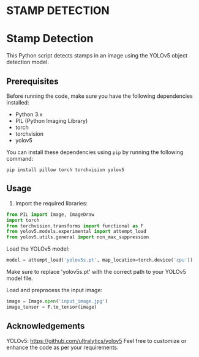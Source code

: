 # STAMP DETECTION


# Stamp Detection

This Python script detects stamps in an image using the YOLOv5 object detection model.

## Prerequisites

Before running the code, make sure you have the following dependencies installed:

- Python 3.x
- PIL (Python Imaging Library)
- torch
- torchvision
- yolov5

You can install these dependencies using `pip` by running the following command:
```
pip install pillow torch torchvision yolov5
```

## Usage

1. Import the required libraries:

```python
from PIL import Image, ImageDraw
import torch
from torchvision.transforms import functional as F
from yolov5.models.experimental import attempt_load
from yolov5.utils.general import non_max_suppression
```
Load the YOLOv5 model:
```python
model = attempt_load('yolov5s.pt', map_location=torch.device('cpu'))
```

Make sure to replace 'yolov5s.pt' with the correct path to your YOLOv5 model file.

Load and preprocess the input image:
```python
image = Image.open('input_image.jpg')
image_tensor = F.to_tensor(image)
```

## Acknowledgements
YOLOv5: https://github.com/ultralytics/yolov5
Feel free to customize or enhance the code as per your requirements.
